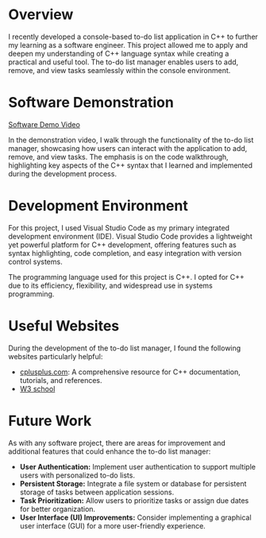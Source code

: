 # Overview

I recently developed a console-based to-do list application in C++ to further my learning as a software engineer. This project allowed me to apply and deepen my understanding of C++ language syntax while creating a practical and useful tool. The to-do list manager enables users to add, remove, and view tasks seamlessly within the console environment.

# Software Demonstration

[Software Demo Video](https://youtu.be/edhj5HM_Khg)

In the demonstration video, I walk through the functionality of the to-do list manager, showcasing how users can interact with the application to add, remove, and view tasks. The emphasis is on the code walkthrough, highlighting key aspects of the C++ syntax that I learned and implemented during the development process.

# Development Environment

For this project, I used Visual Studio Code as my primary integrated development environment (IDE). Visual Studio Code provides a lightweight yet powerful platform for C++ development, offering features such as syntax highlighting, code completion, and easy integration with version control systems.

The programming language used for this project is C++. I opted for C++ due to its efficiency, flexibility, and widespread use in systems programming. 

# Useful Websites

During the development of the to-do list manager, I found the following websites particularly helpful:

- [cplusplus.com](http://www.cplusplus.com/): A comprehensive resource for C++ documentation, tutorials, and references.
- [W3 school](https://www.w3schools.com/cpp/default.asp)

# Future Work

As with any software project, there are areas for improvement and additional features that could enhance the to-do list manager:

- **User Authentication:** Implement user authentication to support multiple users with personalized to-do lists.
- **Persistent Storage:** Integrate a file system or database for persistent storage of tasks between application sessions.
- **Task Prioritization:** Allow users to prioritize tasks or assign due dates for better organization.
- **User Interface (UI) Improvements:** Consider implementing a graphical user interface (GUI) for a more user-friendly experience.


